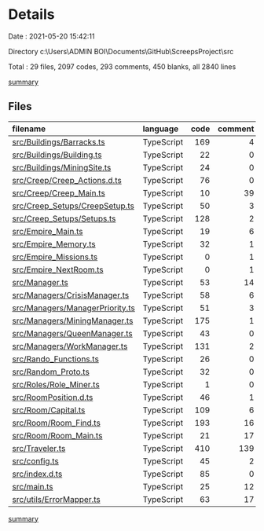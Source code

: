 # Details

Date : 2021-05-20 15:42:11

Directory c:\Users\ADMIN BOI\Documents\GitHub\ScreepsProject\src

Total : 29 files,  2097 codes, 293 comments, 450 blanks, all 2840 lines

[summary](results.md)

## Files
| filename | language | code | comment | blank | total |
| :--- | :--- | ---: | ---: | ---: | ---: |
| [src/Buildings/Barracks.ts](/src/Buildings/Barracks.ts) | TypeScript | 169 | 4 | 26 | 199 |
| [src/Buildings/Building.ts](/src/Buildings/Building.ts) | TypeScript | 22 | 0 | 6 | 28 |
| [src/Buildings/MiningSite.ts](/src/Buildings/MiningSite.ts) | TypeScript | 24 | 0 | 7 | 31 |
| [src/Creep/Creep_Actions.d.ts](/src/Creep/Creep_Actions.d.ts) | TypeScript | 76 | 0 | 13 | 89 |
| [src/Creep/Creep_Main.ts](/src/Creep/Creep_Main.ts) | TypeScript | 10 | 39 | 3 | 52 |
| [src/Creep_Setups/CreepSetup.ts](/src/Creep_Setups/CreepSetup.ts) | TypeScript | 50 | 3 | 18 | 71 |
| [src/Creep_Setups/Setups.ts](/src/Creep_Setups/Setups.ts) | TypeScript | 128 | 2 | 40 | 170 |
| [src/Empire_Main.ts](/src/Empire_Main.ts) | TypeScript | 19 | 6 | 10 | 35 |
| [src/Empire_Memory.ts](/src/Empire_Memory.ts) | TypeScript | 32 | 1 | 5 | 38 |
| [src/Empire_Missions.ts](/src/Empire_Missions.ts) | TypeScript | 0 | 1 | 1 | 2 |
| [src/Empire_NextRoom.ts](/src/Empire_NextRoom.ts) | TypeScript | 0 | 1 | 1 | 2 |
| [src/Manager.ts](/src/Manager.ts) | TypeScript | 53 | 14 | 14 | 81 |
| [src/Managers/CrisisManager.ts](/src/Managers/CrisisManager.ts) | TypeScript | 58 | 6 | 12 | 76 |
| [src/Managers/ManagerPriority.ts](/src/Managers/ManagerPriority.ts) | TypeScript | 51 | 3 | 16 | 70 |
| [src/Managers/MiningManager.ts](/src/Managers/MiningManager.ts) | TypeScript | 175 | 1 | 31 | 207 |
| [src/Managers/QueenManager.ts](/src/Managers/QueenManager.ts) | TypeScript | 43 | 0 | 10 | 53 |
| [src/Managers/WorkManager.ts](/src/Managers/WorkManager.ts) | TypeScript | 131 | 2 | 16 | 149 |
| [src/Rando_Functions.ts](/src/Rando_Functions.ts) | TypeScript | 26 | 0 | 2 | 28 |
| [src/Random_Proto.ts](/src/Random_Proto.ts) | TypeScript | 32 | 0 | 8 | 40 |
| [src/Roles/Role_Miner.ts](/src/Roles/Role_Miner.ts) | TypeScript | 1 | 0 | 1 | 2 |
| [src/RoomPosition.d.ts](/src/RoomPosition.d.ts) | TypeScript | 46 | 1 | 8 | 55 |
| [src/Room/Capital.ts](/src/Room/Capital.ts) | TypeScript | 109 | 6 | 25 | 140 |
| [src/Room/Room_Find.ts](/src/Room/Room_Find.ts) | TypeScript | 193 | 16 | 30 | 239 |
| [src/Room/Room_Main.ts](/src/Room/Room_Main.ts) | TypeScript | 21 | 17 | 9 | 47 |
| [src/Traveler.ts](/src/Traveler.ts) | TypeScript | 410 | 139 | 104 | 653 |
| [src/config.ts](/src/config.ts) | TypeScript | 45 | 2 | 3 | 50 |
| [src/index.d.ts](/src/index.d.ts) | TypeScript | 85 | 0 | 16 | 101 |
| [src/main.ts](/src/main.ts) | TypeScript | 25 | 12 | 4 | 41 |
| [src/utils/ErrorMapper.ts](/src/utils/ErrorMapper.ts) | TypeScript | 63 | 17 | 11 | 91 |

[summary](results.md)